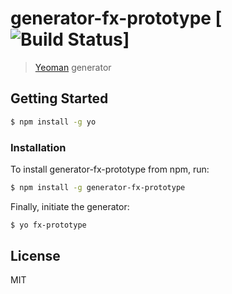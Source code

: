# generator-fx-prototype [![Build Status](https://secure.travis-ci.org/dhaakon/generator-fx-prototype.png?branch=master)]

> [Yeoman](http://yeoman.io) generator


## Getting Started

```bash
$ npm install -g yo
```

### Installation 

To install generator-fx-prototype from npm, run:

```bash
$ npm install -g generator-fx-prototype
```

Finally, initiate the generator:

```bash
$ yo fx-prototype
```

## License

MIT
